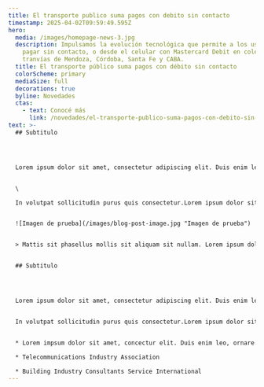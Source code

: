 ```yaml
---
title: El transporte publico suma pagos con debito sin contacto
timestamp: 2025-04-02T09:59:49.595Z
hero:
  media: /images/homepage-news-3.jpg
  description: Impulsamos la evolución tecnológica que permite a los usuarios
    pagar sin contacto, o desde el celular con Mastercard Debit en colectivos y
    tranvías de Mendoza, Córdoba, Santa Fe y CABA.
  title: El transporte público suma pagos con débito sin contacto
  colorScheme: primary
  mediaSize: full
  decorations: true
  byline: Novedades
  ctas:
    - text: Conocé más
      link: /novedades/el-transporte-publico-suma-pagos-con-debito-sin-contacto
text: >-
  ## Subtitulo




  Lorem ipsum dolor sit amet, consectetur adipiscing elit. Duis enim leo, ornare ut aliquet et, euismod bibendum ex. In volutpat sollicitudin purus quis consectetur. Lorem ipsum dolor sit amet, consectetur adipiscing elit. Duis enim leo, ornare ut aliquet et, euismod bibendum ex.


  \

  In volutpat sollicitudin purus quis consectetur.Lorem ipsum dolor sit amet, consectetur adipiscing elit. Duis enim leo, ornare ut aliquet et, euismod bibendum ex. In volutpat sollicitudin purus quis consectetur.Lorem ipsum dolor sit amet, consectetur adipiscing elit. Duis enim leo, ornare ut aliquet et, euis.volutpat sollicitudin purus quis consectetur.Lorem ipsum dolor sit amet, consectetur adipiscing elit. Duis enim leo, ornare ut aliquet et, euismod bibendum ex. In volutpat sollicitudin purus quis consectetur.Lorem ipsum dolor sit amet, consectetur adipiscing elit. Duis enim leo, ornare ut aliquet et, euis.


  ![Imagen de prueba](/images/blog-post-image.jpg "Imagen de prueba")


  > Mattis sit phasellus mollis sit aliquam sit nullam. Lorem ipsum dolor sit amet consectetur adipiscing eli mattis sit phasellus mollis sit aliquam sit nullam.


  ## Subtitulo




  Lorem ipsum dolor sit amet, consectetur adipiscing elit. Duis enim leo, ornare ut aliquet et, euismod bibendum ex. In volutpat sollicitudin purus quis consectetur. Lorem ipsum dolor sit amet, consectetur adipiscing elit. Duis enim leo, ornare ut aliquet et, euismod bibendum ex.


  In volutpat sollicitudin purus quis consectetur.Lorem ipsum dolor sit amet, consectetur adipiscing elit. Duis enim leo, ornare ut aliquet et, euismod bibendum ex. In volutpat sollicitudin purus quis consectetur.Lorem ipsum dolor sit amet, consectetur adipiscing elit. Duis enim leo, ornare ut aliquet et, euis.volutpat sollicitudin purus quis consectetur.Lorem ipsum dolor sit amet, consectetur adipiscing elit. Duis enim leo, ornare ut aliquet et, euismod bibendum ex. In volutpat sollicitudin purus quis consectetur.Lorem ipsum dolor sit amet, consectetur adipiscing elit. Duis enim leo, ornare ut aliquet et, euis.


  * Lorem impsum dolor sit amet, concectur elit. Duis enim leo, ornare.

  * Telecommunications Industry Association

  * Building Industry Consultants Service International
---
```

